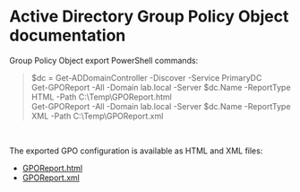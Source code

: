 # Active Directory Group Policy Object documentation

Group Policy Object export PowerShell commands:

> $dc = Get-ADDomainController -Discover -Service PrimaryDC <br />
> Get-GPOReport -All -Domain lab.local -Server $dc.Name -ReportType HTML -Path C:\Temp\GPOReport.html <br />
> Get-GPOReport -All -Domain lab.local -Server $dc.Name -ReportType XML -Path C:\Temp\GPOReport.xml

<br />

The exported GPO configuration is available as HTML and XML files:

- [GPOReport.html](GPOReport.html) <br />
- [GPOReport.xml](GPOReport.xml)
